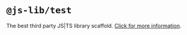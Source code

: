 # `@js-lib/test`

The best third party JS|TS library scaffold. [Click for more information](https://github.com/yanhaijing/jslib-base#readme).

